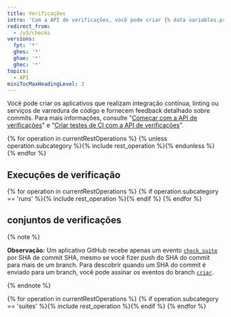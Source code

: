 ```yaml
---
title: Verificações
intro: 'Com a API de verificações, você pode criar {% data variables.product.prodname_github_apps %} que executa verificações poderosas para as alterações de código em um repositório.'
redirect_from:
  - /v3/checks
versions:
  fpt: '*'
  ghes: '*'
  ghae: '*'
  ghec: '*'
topics:
  - API
miniTocMaxHeadingLevel: 3
---
```


Você pode criar os aplicativos que realizam integração contínua, linting ou serviços de varredura de código e fornecem feedback detalhado sobre commits. Para mais informações, consulte "[Começar com a API de verificações](/rest/guides/getting-started-with-the-checks-api)" e "[Criar testes de CI com a API de verificações](/apps/quickstart-guides/creating-ci-tests-with-the-checks-api/)".

{% for operation in currentRestOperations %}
  {% unless operation.subcategory %}{% include rest_operation %}{% endunless %}
{% endfor %}

## Execuções de verificação

{% for operation in currentRestOperations %}
  {% if operation.subcategory == 'runs' %}{% include rest_operation %}{% endif %}
{% endfor %}

## conjuntos de verificações

{% note %}

  **Observação:** Um aplicativo GitHub recebe apenas um evento [`check_suite`](/webhooks/event-payloads/#check_suite) por SHA de commit SHA, mesmo se você fizer push do SHA do commit para mais de um branch. Para descobrir quando um SHA do commit é enviado para um branch, você pode assinar os eventos do branch [`criar`](/webhooks/event-payloads/#create).

{% endnote %}

{% for operation in currentRestOperations %}
  {% if operation.subcategory == 'suites' %}{% include rest_operation %}{% endif %}
{% endfor %}
